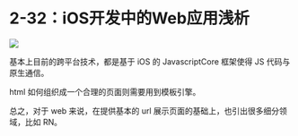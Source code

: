# 2-32：iOS开发中的Web应用浅析

![](https://gitlab.com/kiriha/my-public-pictures/-/raw/main/pictures/2024/06/15_21_17_22_202406152117797.png)

基本上目前的跨平台技术，都是基于 iOS 的 JavascriptCore 框架使得 JS 代码与原生通信。

html 如何组织成一个合理的页面则需要用到模板引擎。

总之，对于 web 来说，在提供基本的 url 展示页面的基础上，也引出很多细分领域，比如 RN。
